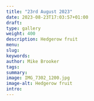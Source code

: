 ```yaml
---
title: "23rd August 2023"
date: 2023-08-23T17:03:57+01:00
draft: 
type: gallery
weight: 400
description: Hedgerow fruit 
menu:
slug:
keywords:
author: Mike Brooker     
tags: 
summary:
image: IMG_7302_1200.jpg
image-alt: Hedgerow fruit
intro:
--- 
```


